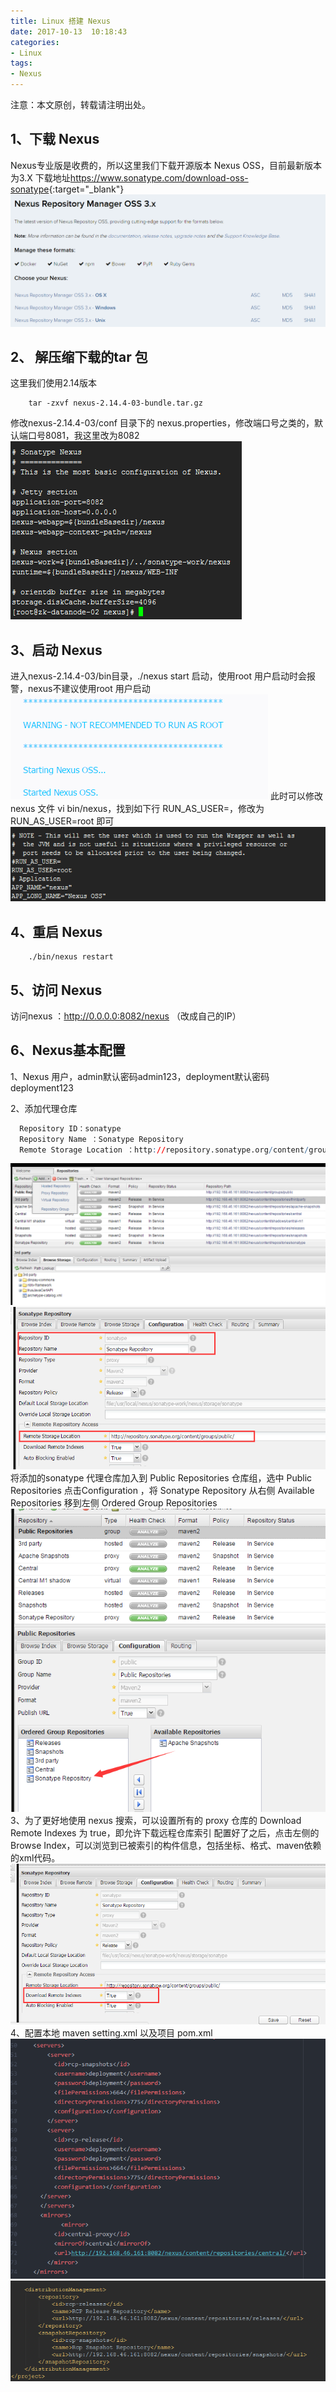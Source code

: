 ```yaml
---
title: Linux 搭建 Nexus
date: 2017-10-13  10:18:43
categories:
- Linux
tags:
- Nexus
---
```


注意：本文原创，转载请注明出处。

## 1、下载 Nexus
Nexus专业版是收费的，所以这里我们下载开源版本 Nexus OSS，目前最新版本为3.X
下载地址<https://www.sonatype.com/download-oss-sonatype>{:target="_blank"}
![plot of chunk nexus_info](/images/nexus_info.png)
<!-- more -->
## 2、	解压缩下载的tar 包
这里我们使用2.14版本
```she&#39;ll
    tar -zxvf nexus-2.14.4-03-bundle.tar.gz
```
修改nexus-2.14.4-03/conf 目录下的 nexus.properties，修改端口号之类的，默认端口号8081，我这里改为8082
![plot of chunk nexus_config1](/images/nexus_config1.png)

## 3、启动 Nexus
进入nexus-2.14.4-03/bin目录，./nexus start 启动，使用root 用户启动时会报警，nexus不建议使用root 用户启动
![plot of chunk nexus_config2](/images/nexus_config2.png)
此时可以修改 nexus 文件 vi bin/nexus，找到如下行 RUN_AS_USER=，修改为RUN_AS_USER=root 即可
![plot of chunk nexus_config3](/images/nexus_config3.png)

## 4、重启 Nexus
```she&#39;ll
    ./bin/nexus restart
```

## 5、访问 Nexus
访问nexus ：http://0.0.0.0:8082/nexus （改成自己的IP）

## 6、Nexus基本配置
1、Nexus 用户，admin默认密码admin123，deployment默认密码deployment123  

2、添加代理仓库
```R
  Repository ID：sonatype  
  Repository Name ：Sonatype Repository
  Remote Storage Location ：http://repository.sonatype.org/content/groups/public/
```
![plot of chunk nexus_config4](/images/nexus_config4.png)
![plot of chunk nexus_config5](/images/nexus_config5.png)
将添加的sonatype 代理仓库加入到 Public Repositories 仓库组，选中 Public Repositories 点击Configuration ，将 Sonatype Repository 从右侧 Available Repositories 移到左侧 Ordered Group Repositories
![plot of chunk nexus_config6](/images/nexus_config6.png)
3、为了更好地使用 nexus 搜索，可以设置所有的 proxy 仓库的 Download Remote Indexes 为 true，即允许下载远程仓库索引
配置好了之后，点击左侧的 Browse Index，可以浏览到已被索引的构件信息，包括坐标、格式、maven依赖的xml代码。
![plot of chunk nexus_config7](/images/nexus_config7.png)
4、配置本地 maven setting.xml 以及项目 pom.xml
![plot of chunk nexus_config8](/images/nexus_config8.png)
![plot of chunk nexus_config9](/images/nexus_config9.png)
